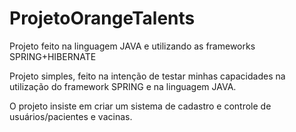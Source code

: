 # ProjetoOrangeTalents
Projeto feito na linguagem JAVA e utilizando as frameworks SPRING+HIBERNATE

Projeto simples, feito na intenção de testar minhas capacidades na utilização do framework SPRING e na linguagem JAVA.

O projeto insiste em criar um sistema de cadastro e controle de usuários/pacientes e vacinas.
